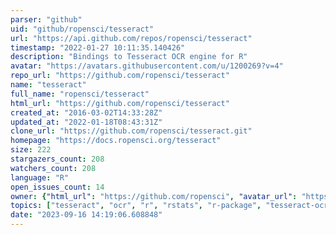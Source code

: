 ```yaml
---
parser: "github"
uid: "github/ropensci/tesseract"
url: "https://api.github.com/repos/ropensci/tesseract"
timestamp: "2022-01-27 10:11:35.140426"
description: "Bindings to Tesseract OCR engine for R"
avatar: "https://avatars.githubusercontent.com/u/1200269?v=4"
repo_url: "https://github.com/ropensci/tesseract"
name: "tesseract"
full_name: "ropensci/tesseract"
html_url: "https://github.com/ropensci/tesseract"
created_at: "2016-03-02T14:33:28Z"
updated_at: "2022-01-18T08:43:31Z"
clone_url: "https://github.com/ropensci/tesseract.git"
homepage: "https://docs.ropensci.org/tesseract"
size: 222
stargazers_count: 208
watchers_count: 208
language: "R"
open_issues_count: 14
owner: {"html_url": "https://github.com/ropensci", "avatar_url": "https://avatars.githubusercontent.com/u/1200269?v=4", "login": "ropensci", "type": "Organization"}
topics: ["tesseract", "ocr", "r", "rstats", "r-package", "tesseract-ocr", "image-processing"]
date: "2023-09-16 14:19:06.608848"
---
```

